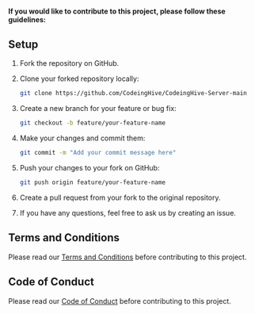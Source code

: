 #### If you would like to contribute to this project, please follow these guidelines:

## Setup

1. Fork the repository on GitHub.

2. Clone your forked repository locally:

   ```bash
   git clone https://github.com/CodeingHive/CodeingHive-Server-main
   ```

3. Create a new branch for your feature or bug fix:

   ```bash
   git checkout -b feature/your-feature-name
   ```

4. Make your changes and commit them:

   ```bash
   git commit -m "Add your commit message here"
   ```

5. Push your changes to your fork on GitHub:

   ```bash
   git push origin feature/your-feature-name
   ```

6. Create a pull request from your fork to the original repository.

7. If you have any questions, feel free to ask us by creating an issue.

## Terms and Conditions

Please read our [Terms and Conditions](TERMS_AND_CONDITIONS.md) before contributing to this project.

## Code of Conduct

Please read our [Code of Conduct](CODE_OF_CONDUCT.md) before contributing to this project.
